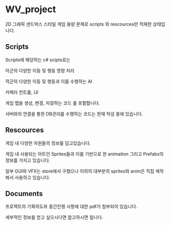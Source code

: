 # WV_project 
2D 그래픽 샌드박스 스타일 게임
용량 문제로 scripts 와 rescources만 적재한 상태입니다.

## Scripts
Scripts에 해당하는 c# scipts로는

아군의 다양한 이동 및 행동 명령 처리

적군의 다양한 이동 및 행동과 이를 수행하는 AI

카메라 컨트롤, UI

게임 맵을 생성, 변경, 저장하는 코드 를 포함합니다.


서버와의 연결을 통한 DB관리를 수행하는 코드는 현재 작성 중에 있습니다.


## Rescources
게임 내 다양한 자원들의 정보를 담고있습니다.

게임 내 사용되는 아트인 Sprites들과 이를 기반으로 한 animation
그리고 Prefabs의 정보를 가지고 있습니다.

일부 GUI와 VFX는 store에서 구했으나 이외의 대부분의 sprites와 anim은
직접 제작해서 사용하고 있습니다.

## Documents
프로젝트의 기획의도와 중간진행 사항에 대한 pdf가 첨부되어 있습니다.

세부적인 정보를 얻고 싶으시다면 참고하시면 됩니다.
